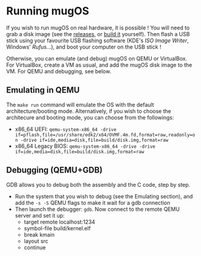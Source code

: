 # Running mugOS

If you wish to run mugOS on real hardware, it is possible ! You will need to grab a disk image
(see the [releases](https://github.com/Magyar57/mugOS/releases), or [build it](./Building.md) yourself).
Then flash a USB stick using your favourite USB flashing software (KDE's *ISO Image Writer*, Windows' *Rufus*...),
and boot your computer on the USB stick !

Otherwise, you can emulate (and debug) mugOS on QEMU or VirtualBox.
For VirtualBox, create a VM as usual, and add the mugOS disk image to the VM. For QEMU and debugging, see below.

## Emulating in QEMU

The `make run` command will emulate the OS with the default architecture/booting mode.
Alternatively, if you wish to choose the architecure and booting mode, you can choose from the followings:

- x86_64 UEFI: `qemu-system-x86_64 -drive if=pflash,file=/usr/share/edk2/x64/OVMF.4m.fd,format=raw,readonly=on -drive if=ide,media=disk,file=build/disk.img,format=raw`
- x86_64 Legacy BIOS: `qemu-system-x86_64 -drive -drive if=ide,media=disk,file=build/disk.img,format=raw`

## Debugging (QEMU+GDB)

GDB allows you to debug both the assembly and the C code, step by step.

- Run the system that you wish to debug (see the Emulating section), and add the `-s -S` QEMU flags to make it wait for a gdb connection
- Then launch the debugger: `gdb`. Now connect to the remote QEMU server and set it up:
  - target remote localhost:1234
  - symbol-file build/kernel.elf
  - break kmain
  - layout src
  - continue
